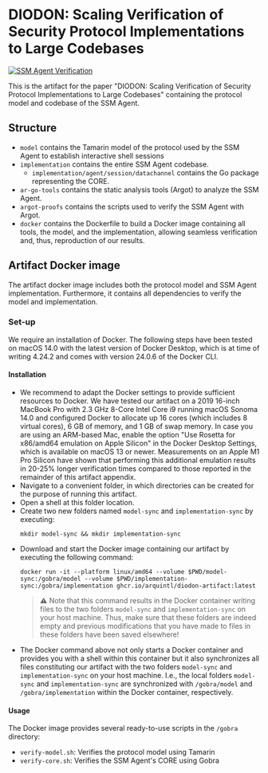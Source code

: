 # DIODON: Scaling Verification of Security Protocol Implementations to Large Codebases

[![SSM Agent Verification](https://github.com/ArquintL/diodon-artifact/actions/workflows/artifact.yml/badge.svg?branch=main)](https://github.com/ArquintL/diodon-artifact/actions/workflows/artifact.yml?query=branch%3Amain)

This is the artifact for the paper "DIODON: Scaling Verification of Security Protocol Implementations to Large Codebases" containing the protocol model and codebase of the SSM Agent.


## Structure
- `model` contains the Tamarin model of the protocol used by the SSM Agent to establish interactive shell sessions
- `implementation` contains the entire SSM Agent codebase.
    - `implementation/agent/session/datachannel` contains the Go package representing the CORE.
- `ar-go-tools` contains the static analysis tools (Argot) to analyze the SSM Agent.
- `argot-proofs` contains the scripts used to verify the SSM Agent with Argot.
- `docker` contains the Dockerfile to build a Docker image containing all tools, the model, and the implementation, allowing seamless verification and, thus, reproduction of our results.


## Artifact Docker image
The artifact docker image includes both the protocol model and SSM Agent implementation. Furthermore, it contains all dependencies to verify the model and implementation.

### Set-up
We require an installation of Docker. The following steps have been tested on macOS 14.0 with the latest version of Docker Desktop, which is at time of writing 4.24.2 and comes with version 24.0.6 of the Docker CLI.

#### Installation
- We recommend to adapt the Docker settings to provide sufficient resources to Docker. We have tested our artifact on a 2019 16-inch MacBook Pro with 2.3 GHz 8-Core Intel Core i9 running macOS Sonoma 14.0 and configured Docker to allocate up 16 cores (which includes 8 virtual cores), 6 GB of memory, and 1 GB of swap memory. In case you are using an ARM-based Mac, enable the option "Use Rosetta for x86/amd64 emulation on Apple Silicon" in the Docker Desktop Settings, which is available on macOS 13 or newer. Measurements on an Apple M1 Pro Silicon have shown that performing this additional emulation results in 20-25\% longer verification times compared to those reported in the remainder of this artifact appendix.
- Navigate to a convenient folder, in which directories can be created for the purpose of running this artifact.
- Open a shell at this folder location.
- Create two new folders named `model-sync` and `implementation-sync` by executing:
	```
    mkdir model-sync && mkdir implementation-sync
    ```
- Download and start the Docker image containing our artifact by executing the following command:
    ```
    docker run -it --platform linux/amd64 --volume $PWD/model-sync:/gobra/model --volume $PWD/implementation-sync:/gobra/implementation ghcr.io/arquintl/diodon-artifact:latest
    ```
    > ⚠️
    > Note that this command results in the Docker container writing files to the two folders `model-sync` and `implementation-sync` on your host machine.
    > Thus, make sure that these folders are indeed empty and previous modifications that you have made to files in these folders have been saved elsewhere!
- The Docker command above not only starts a Docker container and provides you with a shell within this container but it also synchronizes all files constituting our artifact with the two folders `model-sync` and `implementation-sync` on your host machine. I.e., the local folders `model-sync` and `implementation-sync` are synchronized with `/gobra/model` and `/gobra/implementation` within the Docker container, respectively.

#### Usage
The Docker image provides several ready-to-use scripts in the `/gobra` directory:
- `verify-model.sh`: Verifies the protocol model using Tamarin
- `verify-core.sh`: Verifies the SSM Agent's CORE using Gobra
